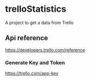 # trelloStatistics
A project to get a data from Trello

## Api reference
https://developers.trello.com/reference

### Generate Key and Token
https://trello.com/app-key